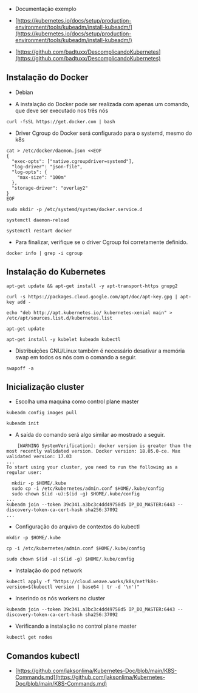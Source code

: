 - Documentação exemplo

- [https://kubernetes.io/docs/setup/production-environment/tools/kubeadm/install-kubeadm/](https://kubernetes.io/docs/setup/production-environment/tools/kubeadm/install-kubeadm/)

- [https://github.com/badtuxx/DescomplicandoKubernetes](https://github.com/badtuxx/DescomplicandoKubernetes)

## Instalação do Docker

- Debian

- A instalação do Docker pode ser realizada com apenas um comando, que deve ser executado nos três nós

```
curl -fsSL https://get.docker.com | bash
```

- Driver Cgroup do Docker será configurado para o systemd, mesmo do k8s

```
cat > /etc/docker/daemon.json <<EOF
{
  "exec-opts": ["native.cgroupdriver=systemd"],
  "log-driver": "json-file",
  "log-opts": {
    "max-size": "100m"
  },
  "storage-driver": "overlay2"
}
EOF
```

```
sudo mkdir -p /etc/systemd/system/docker.service.d
```

```
systemctl daemon-reload

systemctl restart docker
```

- Para finalizar, verifique se o driver Cgroup foi corretamente definido.

```
docker info | grep -i cgroup
```

## Instalação do Kubernetes

```
apt-get update && apt-get install -y apt-transport-https gnupg2

curl -s https://packages.cloud.google.com/apt/doc/apt-key.gpg | apt-key add -

echo "deb http://apt.kubernetes.io/ kubernetes-xenial main" > /etc/apt/sources.list.d/kubernetes.list

apt-get update

apt-get install -y kubelet kubeadm kubectl
```

- Distribuições GNU/Linux também é necessário desativar a memória swap em todos os nós com o comando a seguir.

```
swapoff -a
```

## Inicialização cluster

- Escolha uma maquina como control plane master

```
kubeadm config images pull
```

```
kubeadm init
```

- A saída do comando será algo similar ao mostrado a seguir.

```
    [WARNING SystemVerification]: docker version is greater than the most recently validated version. Docker version: 18.05.0-ce. Max validated version: 17.03
...
To start using your cluster, you need to run the following as a regular user:

  mkdir -p $HOME/.kube
  sudo cp -i /etc/kubernetes/admin.conf $HOME/.kube/config
  sudo chown $(id -u):$(id -g) $HOME/.kube/config
...
kubeadm join --token 39c341.a3bc3c4dd49758d5 IP_DO_MASTER:6443 --discovery-token-ca-cert-hash sha256:37092
...
```

- Configuração do arquivo de contextos do kubectl

```
mkdir -p $HOME/.kube

cp -i /etc/kubernetes/admin.conf $HOME/.kube/config

sudo chown $(id -u):$(id -g) $HOME/.kube/config
```

- Instalação do pod network

```
kubectl apply -f "https://cloud.weave.works/k8s/net?k8s-version=$(kubectl version | base64 | tr -d '\n')"
```

- Inserindo os nós workers no cluster

```
kubeadm join --token 39c341.a3bc3c4dd49758d5 IP_DO_MASTER:6443 --discovery-token-ca-cert-hash sha256:37092
```

- Verificando a instalação no control plane master

```
kubectl get nodes
```

## Comandos kubectl

- [https://github.com/jaksonlima/Kubernetes-Doc/blob/main/K8S-Commands.md](https://github.com/jaksonlima/Kubernetes-Doc/blob/main/K8S-Commands.md)
